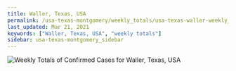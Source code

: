 ```yaml
---
title: Waller, Texas, USA
permalink: /usa-texas-montgomery/weekly_totals/usa-texas-waller-weekly_totals.html
last_updated: Mar 21, 2021
keywords: ["Waller, Texas, USA", "weekly totals"]
sidebar: usa-texas-montgomery_sidebar
---
```


![Weekly Totals of Confirmed Cases for Waller, Texas, USA](/covid_tracker/images/graphs/usa-texas-waller-weekly_totals_graph.png)
